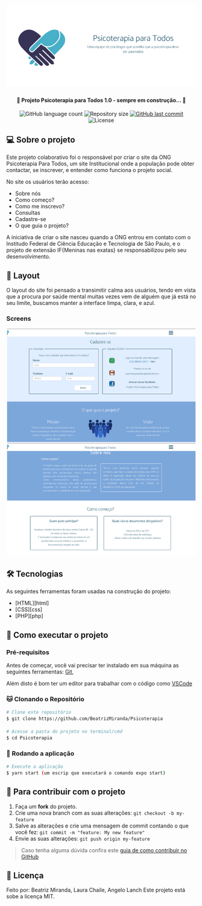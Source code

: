 <h1 align="center">
    <img alt="psicoterapia" title="#psicoterapia" src="./assets/psicoterapiaBanner.png" />
</h1>

<h4 align="center"> 
	🚧 Projeto Psicoterapia para Todos 1.0 - sempre em construção... 🚧
</h4>

<p align="center">
  <img alt="GitHub language count" src="https://img.shields.io/github/languages/count/BeatrizMiranda/Psicoterapia?color=%2304D361">

  <img alt="Repository size" src="https://img.shields.io/github/repo-size/BeatrizMiranda/Psicoterapia">
  
  <a href="https://github.com/BeatrizMiranda/Psicoterapia/commits/master">
    <img alt="GitHub last commit" src="https://img.shields.io/github/last-commit/BeatrizMiranda/Psicoterapia">
  </a>

  <img alt="License" src="https://img.shields.io/badge/license-MIT-brightgreen">
</p>


## 💻 Sobre o projeto

Este projeto colaborativo foi o responsável por criar o site da ONG Psicoterapia Para Todos, um site Institucional onde a população pode obter contactar, se inscrever, e entender como funciona o projeto social.

No site os usuários terão acesso:
- Sobre nós
- Como começo?
- Como me inscrevo?    
- Consultas 
- Cadastre-se
- O que guia o projeto?

A iniciativa de criar o site nasceu quando a ONG entrou em contato com o Institudo Federal de Ciência Educação e Tecnologia de São Paulo, e o projeto de extensão IF{Meninas nas exatas} se responsabilizou pelo seu desenvolvimento.

## 🎨 Layout

O layout do site foi pensado a transimitir calma aos usuários, tendo em vista que a procura por saúde mental muitas vezes vem de alguém que já está no seu limite, buscamos manter a interface limpa, clara, e azul.

### Screens

<p align="center">
  <img src="./assets/contato.png" widh="500px"/>
  <img src="./assets/sobre.png" widh="500px"/>
</p>

## 🛠 Tecnologias

As seguintes ferramentas foram usadas na construção do projeto:
- [HTML][html]
- [CSS][css]
- [PHP][php]

## :calling: Como executar o projeto

### Pré-requisitos

Antes de começar, você vai precisar ter instalado em sua máquina as seguintes ferramentas:
[Git](https://git-scm.com), 

Além disto é bom ter um editor para trabalhar com o código como [VSCode][vscode]

### :cat: Clonando o Repositório

```bash
# Clone este repositório
$ git clone https://github.com/BeatrizMiranda/Psicoterapia
            
# Acesse a pasta do projeto no terminal/cmd
$ cd Psicoterapia
```

### :repeat: Rodando a aplicação
```bash
# Execute a aplicação
$ yarn start (um escrip que executará o comando expo start)

```

## :raising_hand: Para contribuir com o projeto

1. Faça um **fork** do projeto.
2. Crie uma nova branch com as suas alterações: `git checkout -b my-feature`
3. Salve as alterações e crie uma mensagem de commit contando o que você fez: `git commit -m "feature: My new feature"`
4. Envie as suas alterações: `git push origin my-feature`
> Caso tenha alguma dúvida confira este [guia de como contribuir no GitHub](https://github.com/firstcontributions/first-contributions)

## 📝 Licença

Feito por: Beatriz Miranda, Laura Chaile, Angelo Lanch
Este projeto está sobe a licença MIT.


[nodejs]: https://nodejs.org/
[typescript]: https://www.typescriptlang.org/
[expo]: https://expo.io/
[rn]: https://facebook.github.io/react-native/
[yarn]: https://yarnpkg.com/
[vscode]: https://code.visualstudio.com/
[vceditconfig]: https://marketplace.visualstudio.com/items?itemName=EditorConfig.EditorConfig
[license]: https://opensource.org/licenses/MIT
